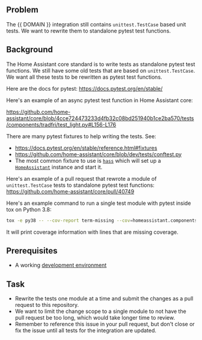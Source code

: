 ## Problem

The {{ DOMAIN }} integration still contains `unittest.TestCase` based unit tests. We want to rewrite them to standalone pytest test functions.

## Background

The Home Assistant core standard is to write tests as standalone pytest test functions. We still have some old tests that are based on `unittest.TestCase`. We want all these tests to be rewritten as pytest test functions.

Here are the docs for pytest: https://docs.pytest.org/en/stable/

Here's an example of an async pytest test function in Home Assistant core:

https://github.com/home-assistant/core/blob/4cce724473233d4fb32c08bd251940b1ce2ba570/tests/components/tradfri/test_light.py#L156-L176

There are many pytest fixtures to help writing the tests. See:

- https://docs.pytest.org/en/stable/reference.html#fixtures
- https://github.com/home-assistant/core/blob/dev/tests/conftest.py
- The most common fixture to use is [`hass`](https://github.com/home-assistant/core/blob/4cce724473233d4fb32c08bd251940b1ce2ba570/tests/conftest.py#L107) which will set up a [`HomeAssistant`](https://github.com/home-assistant/core/blob/4cce724473233d4fb32c08bd251940b1ce2ba570/homeassistant/core.py#L166) instance and start it.

Here's an example of a pull request that rewrote a module of `unittest.TestCase` tests to standalone pytest test functions:
https://github.com/home-assistant/core/pull/40749

Here's an example command to run a single test module with pytest inside tox on Python 3.8:

```sh
tox -e py38 -- --cov-report term-missing --cov=homeassistant.components.command_line.switch tests/components/command_line/test_switch.py
```

It will print coverage information with lines that are missing coverage.

## Prerequisites

- A working [development environment](https://developers.home-assistant.io/docs/development_environment)

## Task

- Rewrite the tests one module at a time and submit the changes as a pull request to this repository.
- We want to limit the change scope to a single module to not have the pull request be too long, which would take longer time to review.
- Remember to reference this issue in your pull request, but don't close or fix the issue until all tests for the integration are updated.
